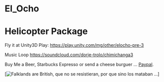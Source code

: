 # El_Ocho

# Helicopter Package #

Fly it at Unity3D Play:
https://play.unity.com/mg/other/elocho-pre-3


Music Loop
https://soundcloud.com/dorje-trolo/chimichanga3

Buy Me a Beer, Starbucks Expresso or send a cheese burguer ... [Paypal](https://www.paypal.me/gospelOfLuke/25).

[![Falklands are British, que no se resistieran, por que sino los mataban ... 
](https://raw.githubusercontent.com/rgarro/El_Ocho/main/elLocho.PNG)]


